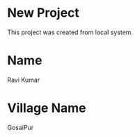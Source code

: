 # New Project

This project was created from local system.

# Name

Ravi Kumar

# Village Name

GosaiPur